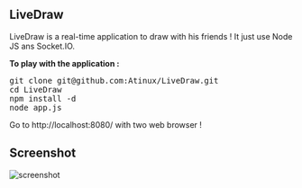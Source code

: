 <h2>LiveDraw</h2>

LiveDraw is a real-time application to draw with his friends !
It just use Node JS ans Socket.IO.

<b>To play with the application :</b>

<pre>
git clone git@github.com:Atinux/LiveDraw.git
cd LiveDraw
npm install -d
node app.js
</pre>

Go to http://localhost:8080/ with two web browser !

<h2>Screenshot</h2>

<img src="http://i1096.photobucket.com/albums/g325/Atinux/Capture-Applicationdedessinentempsrel-Chromium.png?t=1313854235" alt="screenshot" title="LiveDraw Application" />